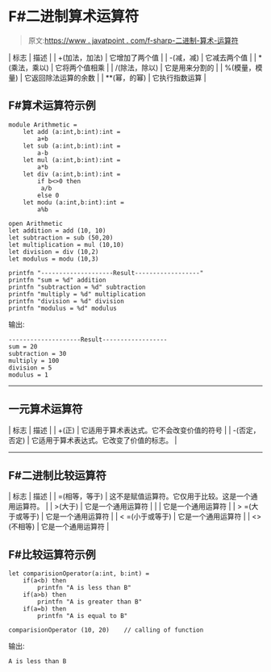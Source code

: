 # F#二进制算术运算符

> 原文:[https://www . javatpoint . com/f-sharp-二进制-算术-运算符](https://www.javatpoint.com/f-sharp-binary-arithmetic-operators)

| 标志 | 描述 |
| +(加法，加法) | 它增加了两个值 |
| -(减，减) | 它减去两个值 |
| *(乘法，乘以) | 它将两个值相乘 |
| /(除法，除以) | 它是用来分割的 |
| %(模量，模量) | 它返回除法运算的余数 |
| **(幂，的幂) | 它执行指数运算 |

## F#算术运算符示例

```
module Arithmetic =
    let add (a:int,b:int):int = 
        a+b
    let sub (a:int,b:int):int = 
        a-b
    let mul (a:int,b:int):int = 
        a*b
    let div (a:int,b:int):int = 
        if b<>0 then
         a/b
        else 0
    let modu (a:int,b:int):int = 
        a%b

open Arithmetic
let addition = add (10, 10)    
let subtraction = sub (50,20)
let multiplication = mul (10,10)
let division = div (10,2)
let modulus = modu (10,3)

printfn "--------------------Result------------------"
printfn "sum = %d" addition
printfn "subtraction = %d" subtraction
printfn "multiply = %d" multiplication
printfn "division = %d" division
printfn "modulus = %d" modulus

```

输出:

```
--------------------Result------------------
sum = 20
subtraction = 30
multiply = 100
division = 5
modulus = 1

```

* * *

## 一元算术运算符

| 标志 | 描述 |
| +(正) | 它适用于算术表达式。它不会改变价值的符号 |
| -(否定，否定) | 它适用于算术表达式。它改变了价值的标志。 |

* * *

## F#二进制比较运算符

| 标志 | 描述 |
| =(相等，等于) | 这不是赋值运算符。它仅用于比较。这是一个通用运算符。 |
| >(大于) | 它是一个通用运算符 |
|  | 它是一个通用运算符 |
| > =(大于或等于) | 它是一个通用运算符 |
| < =(小于或等于) | 它是一个通用运算符 |
| <>(不相等) | 它是一个通用运算符 |

## F#比较运算符示例

```
let comparisionOperator(a:int, b:int) = 
    if(a<b) then
        printfn "A is less than B"
    if(a>b) then
        printfn "A is greater than B"
    if(a=b) then
        printfn "A is equal to B"

comparisionOperator (10, 20)    // calling of function

```

输出:

```
A is less than B

```